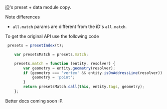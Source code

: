 [iD](https://github.com/openstreetmap/iD/tree/master/modules/presets)'s preset + data module copy.

Note differences
- `all.match` params are different from the iD's `all.match`.

To get the original API use the following code

```Javascript
 presets = presetIndex(t);

    var presetsMatch = presets.match;

    presets.match = function (entity, resolver) {
        var geometry = entity.geometry(resolver);
        if (geometry === 'vertex' && entity.isOnAddressLine(resolver)) {
            geometry = 'point';
        }
        return presetsMatch.call(this, entity.tags, geometry);
    };
```

Better docs coming soon :P.